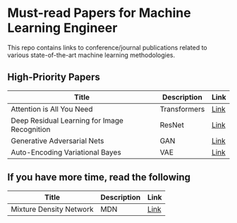 # Must-read Papers for Machine Learning Engineer
This repo contains links to conference/journal publications related to various state-of-the-art machine learning methodologies.

## High-Priority Papers

| Title  | Description | Link |
| ------- | ------- | ------- |
| Attention is All You Need | Transformers |[Link](https://proceedings.neurips.cc/paper/2017/file/3f5ee243547dee91fbd053c1c4a845aa-Paper.pdf) |
| Deep Residual Learning for Image Recognition | ResNet | [Link](https://www.cv-foundation.org/openaccess/content_cvpr_2016/papers/He_Deep_Residual_Learning_CVPR_2016_paper.pdf)|
| Generative Adversarial Nets | GAN | [Link](https://papers.nips.cc/paper/2014/file/5ca3e9b122f61f8f06494c97b1afccf3-Paper.pdf)
| Auto-Encoding Variational Bayes | VAE | [Link](https://arxiv.org/abs/1312.6114)



## If you have more time, read the following
| Title  | Description | Link |
| ------- | ------- | ------- |
| Mixture Density Network | MDN | [Link](https://publications.aston.ac.uk/id/eprint/373/1/NCRG_94_004.pdf)
